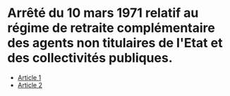 # Arrêté du 10 mars 1971 relatif au régime de retraite complémentaire des agents non titulaires de l'Etat et des collectivités publiques.

- [Article 1](article-1.md)
- [Article 2](article-2.md)
